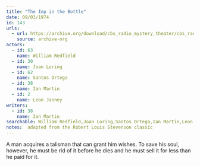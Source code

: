 ```yaml
---
title: "The Imp in the Bottle"
date: 09/03/1974
id: 143
urls: 
  - url: https://archive.org/download/cbs_radio_mystery_theater/cbs_radio_mystery_theater-0101-0150.zip/cbs_radio_mystery_theater-0101-0150%2Fcbsrmt_0143_the_imp_in_the_bottle.mp3
    source: archive-org
actors:  
  - id: 63
    name: William Redfield  
  - id: 30
    name: Joan Loring  
  - id: 62
    name: Santos Ortega  
  - id: 38
    name: Ian Martin  
  - id: 2
    name: Leon Janney
writers:  
  - id: 38
    name: Ian Martin
searchable: William Redfield,Joan Loring,Santos Ortega,Ian Martin,Leon Janney Ian Martin
notes:  adapted from the Robert Louis Stevenson classic
---
```

A man acquires a talisman that can grant him wishes. To save his soul, however, he must be rid of it before he dies and he must sell it for less than he paid for it.